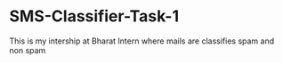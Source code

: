 # SMS-Classifier-Task-1
This is my intership at Bharat Intern where mails are classifies spam and non spam
